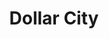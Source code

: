 ---
title: "Dollar City"
url: /ciudad-de-guatemala/dollar-city-calzada-roosevelt/
shop: comodidad
---